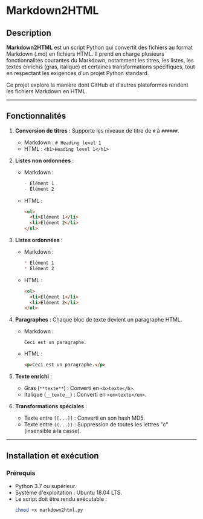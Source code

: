 # **Markdown2HTML**

## **Description**

**Markdown2HTML** est un script Python qui convertit des fichiers au format Markdown (.md) en fichiers HTML. Il prend en charge plusieurs fonctionnalités courantes du Markdown, notamment les titres, les listes, les textes enrichis (gras, italique) et certaines transformations spécifiques, tout en respectant les exigences d'un projet Python standard.

Ce projet explore la manière dont GitHub et d'autres plateformes rendent les fichiers Markdown en HTML.

---

## **Fonctionnalités**

1. **Conversion de titres** : Supporte les niveaux de titre de `#` à `######`.
   - Markdown : `# Heading level 1`
   - HTML : `<h1>Heading level 1</h1>`

2. **Listes non ordonnées** :
   - Markdown :
     ```markdown
     - Élément 1
     - Élément 2
     ```
   - HTML :
     ```html
     <ul>
       <li>Élément 1</li>
       <li>Élément 2</li>
     </ul>
     ```

3. **Listes ordonnées** :
   - Markdown :
     ```markdown
     * Élément 1
     * Élément 2
     ```
   - HTML :
     ```html
     <ol>
       <li>Élément 1</li>
       <li>Élément 2</li>
     </ol>
     ```

4. **Paragraphes** : Chaque bloc de texte devient un paragraphe HTML.
   - Markdown :
     ```
     Ceci est un paragraphe.
     ```
   - HTML :
     ```html
     <p>Ceci est un paragraphe.</p>
     ```

5. **Texte enrichi** :
   - Gras (`**texte**`) : Converti en `<b>texte</b>`.
   - Italique (`__texte__`) : Converti en `<em>texte</em>`.

6. **Transformations spéciales** :
   - Texte entre `[[...]]` : Converti en son hash MD5.
   - Texte entre `((...))` : Suppression de toutes les lettres "c" (insensible à la casse).

---

## **Installation et exécution**

### **Prérequis**
- Python 3.7 ou supérieur.
- Système d'exploitation : Ubuntu 18.04 LTS.
- Le script doit être rendu exécutable :
  ```bash
  chmod +x markdown2html.py
